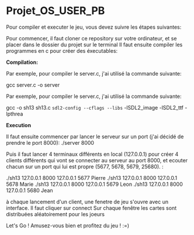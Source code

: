 # Projet_OS_USER_PB


Pour compiler et executer le jeu, vous devez suivre les étapes suivantes:

Pour commencer, il faut cloner ce repository sur votre ordinateur, et se placer dans le dossier du projet sur le terminal
Il faut ensuite compiler les programmes en c pour créer des éxecutables:

__Compilation:__

Par exemple, pour compiler le server.c, j'ai utilisé la commande suivante:

gcc server.c -o server






Par exemple, pour compiler le server.c, j'ai utilisé la commande suivante:

gcc -o sh13 sh13.c `sdl2-config --cflags --libs` -lSDL2_image -lSDL2_ttf -lpthrea




__Execution__

Il faut ensuite commencer par lancer le serveur sur un port (j'ai décidé de prendre le port 8000):
./server 8000



Puis il faut lancer 4 terminaux différents en local (127.0.0.1) pour créer 4 clients différents qui vont se connecter au serveur au port 8000, et ecouter chacun sur un port qui lui est propre (5677, 5678, 5679, 25680). :

./sh13 127.0.0.1 8000 127.0.0.1 5677 Pierre
./sh13 127.0.0.1 8000 127.0.0.1 5678 Marie
./sh13 127.0.0.1 8000 127.0.0.1 5679 Leon
./sh13 127.0.0.1 8000 127.0.0.1 5680 Jean



à chaque lancement d'un client, une fenetre de jeu s'ouvre avec un interface. 
Il faut cliquer sur connect
Sur chaque fenêtre les cartes sont distribuées aléatoirement pour les joeurs



Let's Go ! Amusez-vous bien et profitez du jeu !
:=)




